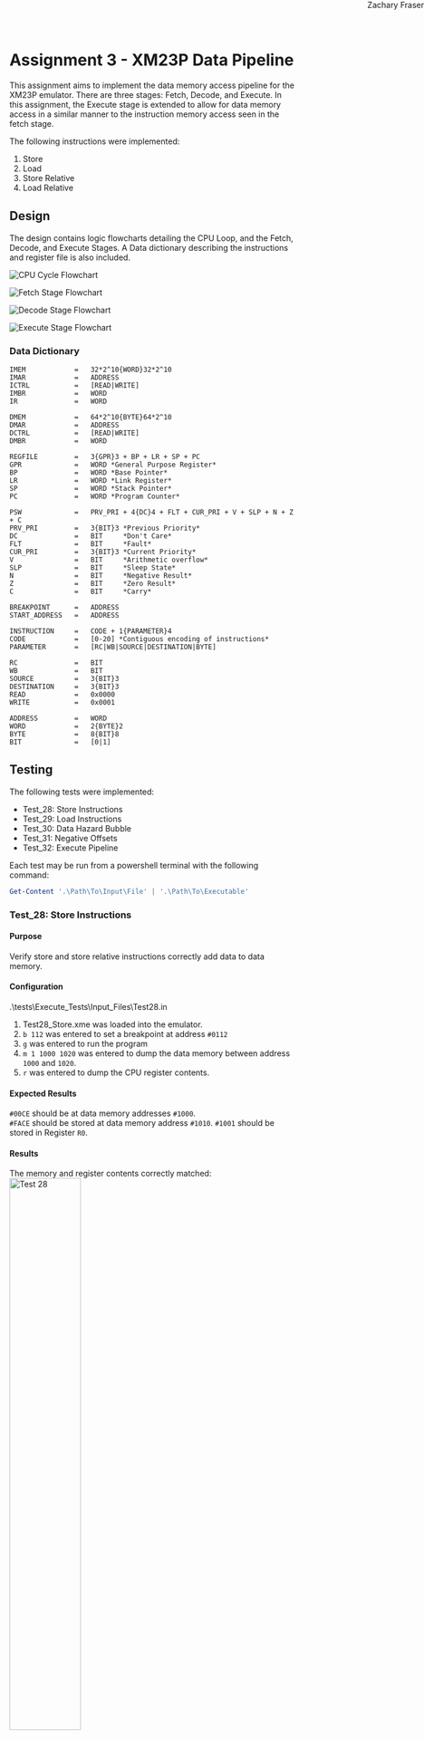 # Assignment 3 - XM23P Data Pipeline

<div style="position: absolute; top: 0; right: 0;">Zachary Fraser</div>

This assignment aims to implement the data memory access pipeline for the XM23P emulator. There are three
stages: Fetch, Decode, and Execute. In this assignment, the Execute stage is extended to allow for data
memory access in a similar manner to the instruction memory access seen in the fetch stage.

The following instructions were implemented:

1) Store
2) Load
3) Store Relative
4) Load Relative

## Design

The design contains logic flowcharts detailing the CPU Loop, and the Fetch, Decode, and Execute Stages.  A Data dictionary describing the instructions and register file is also included.

![CPU Cycle Flowchart](CPU_Cycle.svg)

<!-- Page Break -->
<div style="page-break-after: always;"></div>

![Fetch Stage Flowchart](Fetch.svg)

<!-- Page Break -->
<div style="page-break-after: always;"></div>

![Decode Stage Flowchart](Decode.svg)

<!-- Page Break -->
<div style="page-break-after: always;"></div>

![Execute Stage Flowchart](Execute.svg)

<!-- Page Break -->
<div style="page-break-after: always;"></div>

### Data Dictionary

```  PSEUDOCODE
IMEM            =   32*2^10{WORD}32*2^10
IMAR            =   ADDRESS
ICTRL           =   [READ|WRITE]
IMBR            =   WORD
IR              =   WORD

DMEM            =   64*2^10{BYTE}64*2^10
DMAR            =   ADDRESS
DCTRL           =   [READ|WRITE]
DMBR            =   WORD

REGFILE         =   3{GPR}3 + BP + LR + SP + PC
GPR             =   WORD *General Purpose Register*
BP              =   WORD *Base Pointer*
LR              =   WORD *Link Register*
SP              =   WORD *Stack Pointer*
PC              =   WORD *Program Counter*

PSW             =   PRV_PRI + 4{DC}4 + FLT + CUR_PRI + V + SLP + N + Z + C
PRV_PRI         =   3{BIT}3 *Previous Priority*
DC              =   BIT     *Don't Care*
FLT             =   BIT     *Fault*
CUR_PRI         =   3{BIT}3 *Current Priority*
V               =   BIT     *Arithmetic overflow*
SLP             =   BIT     *Sleep State*
N               =   BIT     *Negative Result*
Z               =   BIT     *Zero Result*
C               =   BIT     *Carry*

BREAKPOINT      =   ADDRESS
START_ADDRESS   =   ADDRESS

INSTRUCTION     =   CODE + 1{PARAMETER}4
CODE            =   [0-20] *Contiguous encoding of instructions*
PARAMETER       =   [RC|WB|SOURCE|DESTINATION|BYTE]

RC              =   BIT
WB              =   BIT
SOURCE          =   3{BIT}3
DESTINATION     =   3{BIT}3
READ            =   0x0000
WRITE           =   0x0001

ADDRESS         =   WORD
WORD            =   2{BYTE}2
BYTE            =   8{BIT}8
BIT             =   [0|1]
```

<!-- Page Break -->
<div style="page-break-after: always;"></div>

## Testing

The following tests were implemented:

- Test_28: Store Instructions
- Test_29: Load Instructions
- Test_30: Data Hazard Bubble
- Test_31: Negative Offsets
- Test_32: Execute Pipeline

Each test may be run from a powershell terminal with the following command:

``` powershell
Get-Content '.\Path\To\Input\File' | '.\Path\To\Executable'
```

<!-- Page Break -->
<div style="page-break-after: always;"></div>

### Test_28: Store Instructions

#### Purpose

Verify store and store relative instructions correctly add data to data memory.

#### Configuration

.\tests\Execute_Tests\Input_Files\Test28.in

1) Test28_Store.xme was loaded into the emulator.
2) `b 112` was entered to set a breakpoint at address `#0112`
3) `g` was entered to run the program
4) `m 1 1000 1020` was entered to dump the data memory between address `1000` and `1020`.
5) `r` was entered to dump the CPU register contents.

#### Expected Results

`#00CE` should be at data memory addresses `#1000`.\
`#FACE` should be stored at data memory address `#1010`.
`#1001` should be stored in Register `R0`.

#### Results

The memory and register contents correctly matched:\
<img src="Test_28.png" alt="Test 28" width="50%">

#### Pass/Fail

Pass.

<!-- Page Break -->
<div style="page-break-after: always;"></div>

### Test_29: Load Instructions

#### Purpose

Verify load and load relative instructions correctly retrieve data from data memory.

#### Configuration

.\tests\Execute_Tests\Input_Files\Test29.in

1) Test29_Load.xme was loaded into the emulator.
2) `b 120` was entered to set a breakpoint at address `#0120`
3) `g` was entered to run the program
4) `m 1 1000 1020` was entered to dump the data memory between address `1000` and `1020`.
5) `r` was entered to dump the CPU register contents.

#### Expected Results

The CPU registers should be as follows:

``` Pseudocode
R0: 1000
R1: FACE
R2: FACE
R3: 00CE
R4: 0000
R5: 0000
R6: 0000
R7: 0120
```

`#FACE` should be stored at `#1002`\
`#00CE` should be stored at `#1012`

#### Results

The register and memory contents correctly matched:\
<img src="Test_29.png" alt="Test 29" width="50%">

#### Pass/Fail

Pass.

<!-- Page Break -->
<div style="page-break-after: always;"></div>

### Test_30: Data Hazard Bubble

#### Purpose

Verify that a data hazard bubble is inserted when a load instruction changes the program counter.

#### Configuration

.\tests\Execute_Tests\Input_Files\Test30.in

1) Test30_DataHazard.xme was loaded into the emulator.
2) `b 202` was entered to set a breakpoint at address `#0202`
3) `g` was entered to run the program
4) `r` was entered to dump the CPU register contents.

#### Expected Results

The CPU registers should be as follows:

``` Pseudocode
R0: FACE
R1: BEEF
R2: 1000
R3: FACE
R4: 0000
R5: 0000
R6: 0000
R7: 0202
```

#### Results

The register contents correctly matched:\
<img src="Test_30.png" alt="Test 30" width="50%">

#### Pass/Fail

Pass.

<!-- Page Break -->
<div style="page-break-after: always;"></div>

### Test_31: Negative Offsets

#### Purpose

Verify that negative offsets are correctly handled in load and store relative instructions.

#### Configuration

.\tests\Execute_Tests\Input_Files\Test31.in

1) Test31_NegativeOffsets.xme was loaded into the emulator.
2) `b 10E` was entered to set a breakpoint at address `#010E`
3) `g` was entered to run the program
4) `m 1 0FC0 0FD0` was entered to dump the data memory between address `0FC0` and `0FD0`.
5) `r` was entered to dump the CPU register contents.

#### Expected Results

The value `#FACE` should be loaded into Register `R3`.\
The value `#FACE` should be stored at data memory address `#0FC0`

#### Results

The register and memory contents correctly matched:\
<img src="Test_31.png" alt="Test 31" width="50%">

#### Pass/Fail

Pass.

<!-- Page Break -->
<div style="page-break-after: always;"></div>

### Test_32: Execute 1 Pipeline

#### Purpose

Verify that the pipeline executes E1 stage only for data memory accesses.

#### Configuration

.\tests\Execute_Tests\Input_Files\Test32.in

1) Test32_Execute1Pipeline.xme was loaded into the emulator.
2) `b 10A` was entered to set a breakpoint at address `#010A`
3) `d` was entered to enable debug mode
4) `g` was entered to run the program

#### Expected Results

Instructions at PC = 100 and 106 should not have an E1 stage.\
Instructions at PC = 102 and 104 should have an E1 stage.

#### Results

The pipeline debug statements showed the correct stages for each instruction:\
<img src="Test_32.png" alt="Test 32" width="50%">

#### Pass/Fail

Pass.
